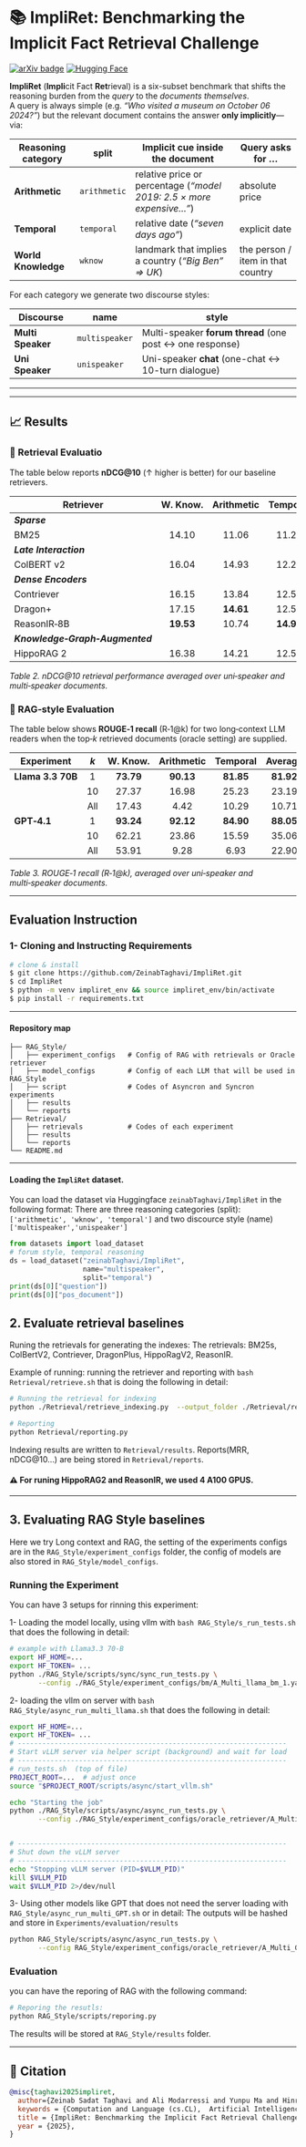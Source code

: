 # 📚 ImpliRet: Benchmarking the Implicit Fact Retrieval Challenge


[![arXiv badge](https://img.shields.io/badge/arXiv-2506.14407-b31b1b.svg?logo=arxiv&logoColor=white)](https://arxiv.org/abs/2506.14407)
[![Hugging Face](https://img.shields.io/badge/%20Hugging%20Face-ImpliRet-ffca28?style=flat&logo=huggingface&logoColor=white)](https://huggingface.co/datasets/ZeinabTaghavi/ImpliRet)


**ImpliRet** (**Impli**cit Fact **Ret**rieval) is a six-subset benchmark that shifts the reasoning burden from
the *query* to the *documents themselves*.  
A query is always simple (e.g. *“Who visited a museum on October 06 2024?”*) but the relevant document
contains the answer **only implicitly**—via:

| Reasoning category |    split   | Implicit cue inside the document | Query asks for … |
|--------------------|------------|----------------------------------|------------------|
| **Arithmetic**     |`arithmetic`|relative price or percentage (*“model 2019: 2.5 × more expensive…”*) | absolute price |
| **Temporal**       |`temporal`  | relative date (*“seven days ago”*) | explicit date |
| **World Knowledge**|`wknow`     | landmark that implies a country (*“Big Ben” ⇒ UK*) | the person / item in that country |

For each category we generate two discourse styles:

|      Discourse   |      name     | style   |
|------------------|---------------|---------|
| **Multi Speaker**|`multispeaker` | Multi-speaker **forum thread** (one post ↔︎ one response)
| **Uni Speaker**  |`unispeaker`   | Uni-speaker **chat** (one-chat ↔︎ 10-turn dialogue)      

---

---
## 📈 Results

### 🔬 Retrieval Evaluatio

The table below reports **nDCG@10** (↑ higher is better) for our baseline retrievers.

| Retriever | W. Know. | Arithmetic | Temporal | Average |
|-----------|:-------:|:----------:|:--------:|:-------:|
| ***Sparse*** |  |  |  |  |
| BM25 | 14.10 | 11.06 | 11.22 | 12.13 |
| ***Late Interaction*** |  |  |  |  |
| ColBERT v2 | 16.04 | 14.93 | 12.20 | 14.39 |
| ***Dense Encoders*** |  |  |  |  |
| Contriever | 16.15 | 13.84 | 12.59 | 14.19 |
| Dragon+ | 17.15 | **14.61** | 12.53 | 14.76 |
| ReasonIR‑8B | **19.53** | 10.74 | **14.93** | **15.07** |
| ***Knowledge‑Graph‑Augmented*** |  |  |  |  |
| HippoRAG 2 | 16.38 | 14.21 | 12.50 | 14.36 |

*Table 2. nDCG@10 retrieval performance averaged over uni‑speaker and multi‑speaker documents.*

### 🧩 RAG‑style Evaluation

The table below shows **ROUGE‑1 recall** (R‑1@k) for two long‑context LLM readers when the top‑*k* retrieved documents (oracle setting) are supplied.

| Experiment | *k* | W. Know. | Arithmetic | Temporal | Average |
|------------|:---:|:--------:|:----------:|:--------:|:-------:|
| **Llama 3.3 70B** | 1   | **73.79** | **90.13** | **81.85** | **81.92** |
|                | 10  | 27.37 | 16.98 | 25.23 | 23.19 |
|                | All | 17.43 | 4.42  | 10.29 | 10.71 |
| **GPT‑4.1**     | 1   | **93.24** | **92.12** | **84.90** | **88.05** |
|                | 10  | 62.21 | 23.86 | 15.59 | 35.06 |
|                | All | 53.91 | 9.28  |  6.93 | 22.90 |

*Table 3. ROUGE‑1 recall (R‑1@k), averaged over uni‑speaker and multi‑speaker documents.*




---

## Evaluation Instruction


### 1- Cloning and Instructing Requirements

```bash
# clone & install
$ git clone https://github.com/ZeinabTaghavi/ImpliRet.git
$ cd ImpliRet
$ python -m venv impliret_env && source impliret_env/bin/activate
$ pip install -r requirements.txt
```

---

#### Repository map

```
├── RAG_Style/     
│   ├── experiment_configs   # Config of RAG with retrievals or Oracle retriever
│   ├── model_configs        # Config of each LLM that will be used in RAG_Style 
│   ├── script               # Codes of Asyncron and Syncron experiments
│   ├── results              
│   └── reports
├── Retrieval/         
│   ├── retrievals           # Codes of each experiment
│   ├── results
│   └── reports
└── README.md             
```

---

#### Loading the `ImpliRet` dataset.

You can load the dataset via Huggingface `zeinabTaghavi/ImpliRet` in the following format:
There are three reasoning categories (split): `['arithmetic', 'wknow', 'temporal']` and two discource style (name) `['multispeaker','unispeaker']`
```python
from datasets import load_dataset
# forum style, temporal reasoning
ds = load_dataset("zeinabTaghavi/ImpliRet",
                  name="multispeaker",
                  split="temporal")
print(ds[0]["question"])
print(ds[0]["pos_document"])
```

## 2. Evaluate retrieval baselines

Runing the retrievals for generating the indexes:
The retrievals: BM25s, ColBertV2, Contriever, DragonPlus, HippoRagV2, ReasonIR.

Example of running:
running the retriever and reporting with `bash Retrieval/retrieve.sh` that is doing the following in detail:
```bash
# Running the retrieval for indexing
python ./Retrieval/retrieve_indexing.py  --output_folder ./Retrieval/results/ --category arithmetic --discourse multispeaker --retriever_name bm25

# Reporting
python Retrieval/reporting.py
```

Indexing results are written to `Retrieval/results`.
Reports(MRR, nDCG\@10…) are being stored in `Retrieval/reports`.

#### ⚠️ For runing HippoRAG2 and ReasonIR, we used 4 A100 GPUS.
---

## 3. Evaluating RAG Style baselines

Here we try Long context and RAG, the setting of the experiments configs are in the `RAG_Style/experiment_configs` folder, the  config of models are also stored in `RAG_Style/model_configs`.

### Running the Experiment

You can have 3 setups for rinning this experiment:

1- Loading the model locally, using vllm with `bash RAG_Style/s_run_tests.sh` that does the following in detail:

```bash
# example with Llama3.3 70-B 
export HF_HOME=...
export HF_TOKEN= ...
python ./RAG_Style/scripts/sync/sync_run_tests.py \
       --config ./RAG_Style/experiment_configs/bm/A_Multi_llama_bm_1.yaml

```
2- loading the vllm on server with `bash RAG_Style/async_run_multi_llama.sh` that does the following in detail:
```bash 
export HF_HOME=...
export HF_TOKEN= ...
# ------------------------------------------------------------------
# Start vLLM server via helper script (background) and wait for load
# ------------------------------------------------------------------
# run_tests.sh  (top of file)
PROJECT_ROOT=...  # adjust once
source "$PROJECT_ROOT/scripts/async/start_vllm.sh"

echo "Starting the job" 
python ./RAG_Style/scripts/async/async_run_tests.py \
       --config ./RAG_Style/experiment_configs/oracle_retriever/A_Multi_llama_1.yaml


# ------------------------------------------------------------------
# Shut down the vLLM server
# ------------------------------------------------------------------
echo "Stopping vLLM server (PID=$VLLM_PID)"
kill $VLLM_PID
wait $VLLM_PID 2>/dev/null

```

3- Using other models like GPT that does not need the server loading with `RAG_Style/async_run_multi_GPT.sh` or in detail: 
The outputs will be hashed and store in `Experiments/evaluation/results`
```bash
python RAG_Style/scripts/async/async_run_tests.py \
       --config RAG_Style/experiment_configs/oracle_retriever/A_Multi_GPT_1.yaml
```
### Evaluation

you can have the reporing of RAG with the following command:
```bash
# Reporing the resutls:
python RAG_Style/scripts/reporing.py
```
The results will be stored at `RAG_Style/results` folder.

---
## 📜 Citation

```bibtex
@misc{taghavi2025impliret,
  author={Zeinab Sadat Taghavi and Ali Modarressi and Yunpu Ma and Hinrich Sch{\"u}tze},
  keywords = {Computation and Language (cs.CL),  Artificial Intelligence (cs.AI),  FOS: Computer and information sciences,  FOS: Computer and information sciences},
  title = {ImpliRet: Benchmarking the Implicit Fact Retrieval Challenge},
  year = {2025},
}